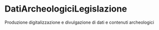 # DatiArcheologiciLegislazione
Produzione digitalizzazione e divulgazione di dati e contenuti archeologici 
